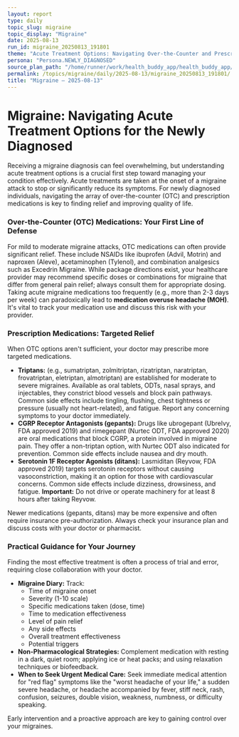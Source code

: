 ```yaml
---
layout: report
type: daily
topic_slug: migraine
topic_display: "Migraine"
date: 2025-08-13
run_id: migraine_20250813_191801
theme: "Acute Treatment Options: Navigating Over-the-Counter and Prescription Medications"
persona: "Persona.NEWLY_DIAGNOSED"
source_plan_path: "/home/runner/work/health_buddy_app/health_buddy_app/.results/migraine/weekly_plan/2025-08-11/plan.json"
permalink: /topics/migraine/daily/2025-08-13/migraine_20250813_191801/
title: "Migraine — 2025-08-13"
---
```


# Migraine: Navigating Acute Treatment Options for the Newly Diagnosed

Receiving a migraine diagnosis can feel overwhelming, but understanding acute treatment options is a crucial first step toward managing your condition effectively. Acute treatments are taken at the onset of a migraine attack to stop or significantly reduce its symptoms. For newly diagnosed individuals, navigating the array of over-the-counter (OTC) and prescription medications is key to finding relief and improving quality of life.

### Over-the-Counter (OTC) Medications: Your First Line of Defense

For mild to moderate migraine attacks, OTC medications can often provide significant relief. These include NSAIDs like ibuprofen (Advil, Motrin) and naproxen (Aleve), acetaminophen (Tylenol), and combination analgesics such as Excedrin Migraine. While package directions exist, your healthcare provider may recommend specific doses or combinations for migraine that differ from general pain relief; always consult them for appropriate dosing. Taking acute migraine medications too frequently (e.g., more than 2-3 days per week) can paradoxically lead to **medication overuse headache (MOH)**. It's vital to track your medication use and discuss this risk with your provider.

### Prescription Medications: Targeted Relief

When OTC options aren't sufficient, your doctor may prescribe more targeted medications.

*   **Triptans:** (e.g., sumatriptan, zolmitriptan, rizatriptan, naratriptan, frovatriptan, eletriptan, almotriptan) are established for moderate to severe migraines. Available as oral tablets, ODTs, nasal sprays, and injectables, they constrict blood vessels and block pain pathways. Common side effects include tingling, flushing, chest tightness or pressure (usually not heart-related), and fatigue. Report any concerning symptoms to your doctor immediately.
*   **CGRP Receptor Antagonists (gepants):** Drugs like ubrogepant (Ubrelvy, FDA approved 2019) and rimegepant (Nurtec ODT, FDA approved 2020) are oral medications that block CGRP, a protein involved in migraine pain. They offer a non-triptan option, with Nurtec ODT also indicated for prevention. Common side effects include nausea and dry mouth.
*   **Serotonin 1F Receptor Agonists (ditans):** Lasmiditan (Reyvow, FDA approved 2019) targets serotonin receptors without causing vasoconstriction, making it an option for those with cardiovascular concerns. Common side effects include dizziness, drowsiness, and fatigue. **Important:** Do not drive or operate machinery for at least 8 hours after taking Reyvow.

Newer medications (gepants, ditans) may be more expensive and often require insurance pre-authorization. Always check your insurance plan and discuss costs with your doctor or pharmacist.

### Practical Guidance for Your Journey

Finding the most effective treatment is often a process of trial and error, requiring close collaboration with your doctor.

*   **Migraine Diary:** Track:
    *   Time of migraine onset
    *   Severity (1-10 scale)
    *   Specific medications taken (dose, time)
    *   Time to medication effectiveness
    *   Level of pain relief
    *   Any side effects
    *   Overall treatment effectiveness
    *   Potential triggers
*   **Non-Pharmacological Strategies:** Complement medication with resting in a dark, quiet room; applying ice or heat packs; and using relaxation techniques or biofeedback.
*   **When to Seek Urgent Medical Care:** Seek immediate medical attention for "red flag" symptoms like the "worst headache of your life," a sudden severe headache, or headache accompanied by fever, stiff neck, rash, confusion, seizures, double vision, weakness, numbness, or difficulty speaking.

Early intervention and a proactive approach are key to gaining control over your migraines.
